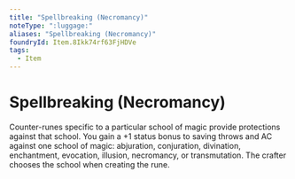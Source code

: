 ```yaml
---
title: "Spellbreaking (Necromancy)"
noteType: ":luggage:"
aliases: "Spellbreaking (Necromancy)"
foundryId: Item.8Ikk74rf63FjHDVe
tags:
  - Item
---
```


# Spellbreaking (Necromancy)

Counter-runes specific to a particular school of magic provide protections against that school. You gain a +1 status bonus to saving throws and AC against one school of magic: abjuration, conjuration, divination, enchantment, evocation, illusion, necromancy, or transmutation. The crafter chooses the school when creating the rune.
